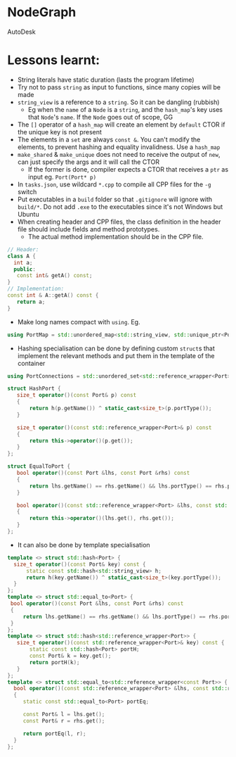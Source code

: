 # NodeGraph
AutoDesk

# Lessons learnt:
- String literals have static duration (lasts the program lifetime)
- Try not to pass `string` as input to functions, since many copies will be made
- `string_view` is a reference to a `string`. So it can be dangling (rubbish)
  - Eg when the `name` of a `Node` is a `string`, and the `hash_map`'s key uses that `Node`'s `name`. If the `Node` goes out of scope, GG
- The `[]` operator of a `hash_map` will create an element by `default` CTOR if the unique key is not present
- The elements in a `set` are always `const &`. You can't modify the elements, to prevent hashing and equality invalidness. Use a `hash_map`
- `make_shared` & `make_unique` does not need to receive the output of `new`, can just specify the args and it will call the CTOR
  - If the former is done, compiler expects a CTOR that receives a `ptr` as input eg. `Port(Port* p)`
- In `tasks.json`, use wildcard `*.cpp` to compile all CPP files for the `-g` switch
- Put executables in a `build` folder so that `.gitignore` will ignore with `build/*`. Do not add `.exe` to the executables since it's not Windows but Ubuntu
- When creating header and CPP files, the class definition in the header file should include fields and method prototypes.
  - The actual method implementation should be in the CPP file.
 ```cpp
 // Header:
 class A {
   int a;
   public:
    const int& getA() const;
 }
 // Implementation:
 const int & A::getA() const {
    return a;
 }
 ```
 - Make long names compact with `using`. Eg. 
 ```cpp
 using PortMap = std::unordered_map<std::string_view, std::unique_ptr<Port>>;
 ```
 - Hashing specialisation can be done by defining custom `struct`s that implement the relevant methods and put them in the template of the container
 ```cpp
 using PortConnections = std::unordered_set<std::reference_wrapper<Port>, HashPort, EqualToPort>;
 
 struct HashPort {
    size_t operator()(const Port& p) const
    {
        return h(p.getName()) ^ static_cast<size_t>(p.portType());
    }

    size_t operator()(const std::reference_wrapper<Port>& p) const
    {   
        return this->operator()(p.get());
    }
};

struct EqualToPort {
    bool operator()(const Port &lhs, const Port &rhs) const 
    {
        return lhs.getName() == rhs.getName() && lhs.portType() == rhs.portType();
    }

    bool operator()(const std::reference_wrapper<Port> &lhs, const std::reference_wrapper<Port> &rhs) const 
    {
        return this->operator()(lhs.get(), rhs.get());
    }
};
 ```
 - It can also be done by template specialisation
 ```cpp
template <> struct std::hash<Port> {
   size_t operator()(const Port& key) const {
       static const std::hash<std::string_view> h;
       return h(key.getName()) ^ static_cast<size_t>(key.portType());
   }
};
template <> struct std::equal_to<Port> {
  bool operator()(const Port &lhs, const Port &rhs) const 
  {
      return lhs.getName() == rhs.getName() && lhs.portType() == rhs.portType();
  }
};
template <> struct std::hash<std::reference_wrapper<Port>> {
    size_t operator()(const std::reference_wrapper<Port>& key) const {
        static const std::hash<Port> portH; 
        const Port& k = key.get();
        return portH(k);
    }
};
template <> struct std::equal_to<std::reference_wrapper<const Port>> {
   bool operator()(const std::reference_wrapper<Port> &lhs, const std::reference_wrapper<Port> &rhs) const 
   {
      static const std::equal_to<Port> portEq; 

      const Port& l = lhs.get();
      const Port& r = rhs.get();

      return portEq(l, r);
   }
};
 ```
